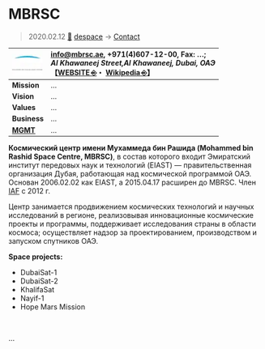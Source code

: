 # MBRSC
> 2020.02.12 [🚀](../../index/index.md) [despace](../index.md) → [Contact](../contact.md)

|[![](../f/contact/m/mbrsc_logo1_thumb.webp)](../f/contact/m/mbrsc_logo1.webp)|<info@mbrsc.ae>, +971(4)607-12-00, Fax: …;<br> *Al Khawaneej Street,Al Khawaneej, Dubai, ОАЭ*<br> 【[WEBSITE ⎆](http://www.mbrsc.ae/)・ [Wikipedia ⎆](https://en.wikipedia.org/wiki/Mohammed_bin_Rashid_Space_Centre)】|
|:-|:-|
|**Mission**|…|
|**Vision**|…|
|**Values**|…|
|**Business**|…|
|**[MGMT](../mgmt.md)**|…|

**Космический центр имени Мухаммеда бин Рашида (Mohammed bin Rashid Space Centre, MBRSC)**, в состав которого входит Эмиратский институт передовых наук и технологий (EIAST) — правительственная организация Дубая, работающая над космической программой ОАЭ. Основан 2006.02.02 как EIAST, а 2015.04.17 расширен до MBRSC. Член [IAF](iaf.md) с 2012 г.

Центр занимается продвижением космических технологий и научных исследований в регионе, реализовывая инновационные космические проекты и программы, поддерживает исследования страны в области космоса; осуществляет надзор за проектированием, производством и запуском спутников ОАЭ.

**Space projects:**

   - DubaiSat-1
   - DubaiSat-2
   - KhalifaSat
   - Nayif-1
   - Hope Mars Mission


<p style="page-break-after:always"> </p>

…
